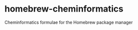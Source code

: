 homebrew-cheminformatics
========================

Cheminformatics formulae for the Homebrew package manager
